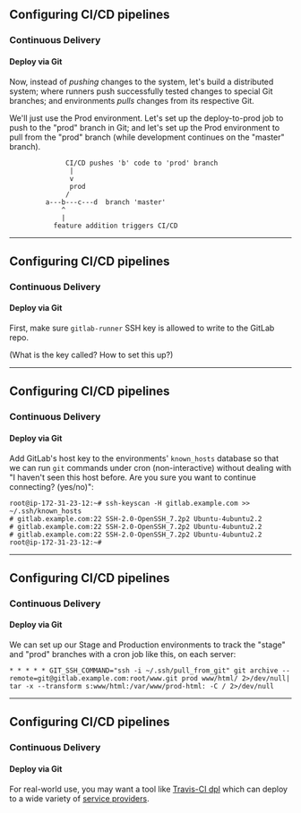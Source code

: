## Configuring CI/CD pipelines
### Continuous Delivery
#### Deploy via Git

Now, instead of _pushing_ changes to the system,
let's build a distributed system; where runners push successfully
tested changes to special Git branches; and environments
_pulls_ changes from its respective Git.

We'll just use the Prod environment. Let's set up the deploy-to-prod
job to push to the "prod" branch in Git; and let's set up the Prod
environment to pull from the "prod" branch (while development continues
on the "master" branch).

```text 
              CI/CD pushes 'b' code to 'prod' branch
               |
               v
               prod
              /
         a---b---c---d  branch 'master'
             ^
             |
           feature addition triggers CI/CD 
```
---
## Configuring CI/CD pipelines
### Continuous Delivery
#### Deploy via Git

First, make sure `gitlab-runner` SSH key is allowed to write to the GitLab repo.

(What is the key called? How to set this up?)

---
## Configuring CI/CD pipelines
### Continuous Delivery
#### Deploy via Git

Add GitLab's host key to the environments' `known_hosts` database so that we can run `git` commands under cron (non-interactive) without dealing with "I haven't seen this host before. Are you sure you want to continue connecting? (yes/no)":
```
root@ip-172-31-23-12:~# ssh-keyscan -H gitlab.example.com >> ~/.ssh/known_hosts
# gitlab.example.com:22 SSH-2.0-OpenSSH_7.2p2 Ubuntu-4ubuntu2.2
# gitlab.example.com:22 SSH-2.0-OpenSSH_7.2p2 Ubuntu-4ubuntu2.2
# gitlab.example.com:22 SSH-2.0-OpenSSH_7.2p2 Ubuntu-4ubuntu2.2
root@ip-172-31-23-12:~#
```
---

## Configuring CI/CD pipelines
### Continuous Delivery
#### Deploy via Git

We can set up our Stage and Production environments to track the "stage" and "prod" branches with a cron job like this, on each server:

```
* * * * * GIT_SSH_COMMAND="ssh -i ~/.ssh/pull_from_git" git archive --remote=git@gitlab.example.com:root/www.git prod www/html/ 2>/dev/null| tar -x --transform s:www/html:/var/www/prod-html: -C / 2>/dev/null
```

---
## Configuring CI/CD pipelines
### Continuous Delivery
#### Deploy via Git

For real-world use, you may want a tool like [Travis-CI dpl](https://docs.gitlab.com/ce/ci/examples/deployment/README.html) 
which can deploy to a wide variety of [service providers](https://github.com/travis-ci/dpl#supported-providers). 
